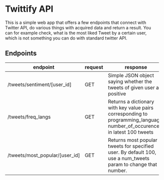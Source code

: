 <h1>Twittify API</h1>
<p>This is a simple web app that offers a few endpoints that
connect with Twitter API, do various things with acquired data
and return a result. You can for example check, what is the most 
liked Tweet by a certain user, which is not something you can 
do with standard twitter API.</p>

<h2>Endpoints</h2>
<table>
  <thead>
    <tr>
      <th>endpoint</th>
      <th>request</th>
      <th>response</th>
      <th>params</th>
    </tr>
  </thead>
  <tbody>
    <tr>
      <td>/tweets/sentiment/[user_id]</td>
      <td>GET</td>
      <td>Simple JSON object saying whether the tweets of given user are positive</td>
      <td>None</td>
    </tr>
    <tr>
      <td>/tweets/freq_langs</td>
      <td>GET</td>
      <td>Returns a dictionary with key value pairs corresponding to programming_language: number_of_occurences, in latest 100 tweets </td>
    <td>None</td>
    </tr>
    <tr>
      <td>/tweets/most_popular/[user_id]</td>
      <td>GET</td>
      <td>Returns most popular tweets for specified user. By default 100, use a num_tweets param to change that number.</td>
<td>num_tweets</td>
    </tr>

  </tbody>
</table>
